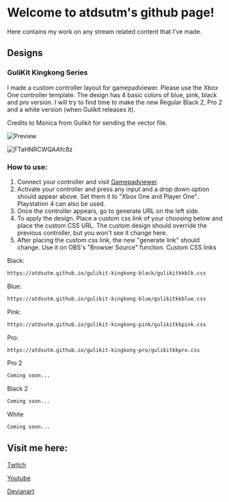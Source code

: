 # Welcome to atdsutm's github page!

Here contains my work on any stream related content that I've made.

## Designs

### GuliKit Kingkong Series

I made a custom controller layout for gamepadviewer. Please use the Xbox One controller template.
The design has 4 basic colors of blue, pink, black and pro version. I will try to find time to make the new Regular Black 2, Pro 2 and a white version (when Gulikit releases it).

Credits to Monica from Gulikit for sending the vector file.


![Preview](https://atdsutm.github.io/Controller%20Preview.gif)

![FTaHNRCWQAAfc8z](https://user-images.githubusercontent.com/102196195/170639947-7c94bbb2-faad-4d9a-ab79-4aa397ca2044.jpg)


### How to use:
1. Connect your controller and visit [Gamepadviewer](https://gamepadviewer.com/#).
2. Activate your controller and press any input and a drop down option should appear above. Set them it to "Xbox One and Player One". Playstation 4 can also be used.
3. Once the controller appears, go to generate URL on the left side. 
4. To apply the design. Place a custom css link of your choosing below and place the custom CSS URL. The custom design should override the previous controller, but you won't see it change here.
5. After placing the custom css link, the new "generate link" should change. Use it on OBS's "Browser Source" function.
Custom CSS links

Black:
```markdown
https://atdsutm.github.io/gulikit-kingkong-black/gulikitkkblk.css
```
Blue:
```markdown
https://atdsutm.github.io/gulikit-kingkong-blue/gulikitkkblue.css
```
Pink:
```markdown
https://atdsutm.github.io/gulikit-kingkong-pink/gulikitkkpink.css
```
Pro:
```markdown
https://atdsutm.github.io/gulikit-kingkong-pro/gulikitkkpro.css
```
Pro 2
```markdown
Coming soon...
```
Black 2
```markdown
Coming soon...
```
White
```markdown
Coming soon...
```

## Visit me here:

[Twitch](https://www.twitch.tv/atdsutm)

[Youtube](https://www.youtube.com/user/atdsutm)

[Devianart](https://www.deviantart.com/atdsutm/about)


<!-- 
```markdown
Syntax highlighted code block

# Header 1
## Header 2
### Header 3

- Bulleted
- List

1. Numbered
2. List

**Bold** and _Italic_ and `Code` text

[Link](url) and ![Image](src)
```

For more details see [Basic writing and formatting syntax](https://docs.github.com/en/github/writing-on-github/getting-started-with-writing-and-formatting-on-github/basic-writing-and-formatting-syntax).

### Jekyll Themes

Your Pages site will use the layout and styles from the Jekyll theme you have selected in your [repository settings](https://github.com/atdsutm/atdsutm.github.io/settings/pages). The name of this theme is saved in the Jekyll `_config.yml` configuration file.

### Support or Contact

Having trouble with Pages? Check out our [documentation](https://docs.github.com/categories/github-pages-basics/) or [contact support](https://support.github.com/contact) and we’ll help you sort it out.
 -->

